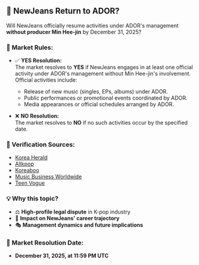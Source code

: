 ## 🎤 NewJeans Return to ADOR?

Will NewJeans officially resume activities under ADOR's management **without producer Min Hee-jin** by December 31, 2025?

### 📜 Market Rules:
- ✅ **YES Resolution:**  
  The market resolves to **YES** if NewJeans engages in at least one official activity under ADOR's management without Min Hee-jin's involvement. Official activities include:
  - Release of new music (singles, EPs, albums) under ADOR.
  - Public performances or promotional events coordinated by ADOR.
  - Media appearances or official schedules arranged by ADOR.

- ❌ **NO Resolution:**  
  The market resolves to **NO** if no such activities occur by the specified date.


### 🔗 Verification Sources:
- [Korea Herald](https://www.koreaherald.com/)
- [Allkpop](https://www.allkpop.com/)
- [Koreaboo](https://www.koreaboo.com/)
- [Music Business Worldwide](https://www.musicbusinessworldwide.com/)
- [Teen Vogue](https://www.teenvogue.com/)

### 💡 Why this topic?
- ⚖️ **High-profile legal dispute** in K-pop industry
- 🌟 **Impact on NewJeans' career trajectory**
- 🎭 **Management dynamics and future implications**

### 📅 Market Resolution Date:
- **December 31, 2025, at 11:59 PM UTC**
